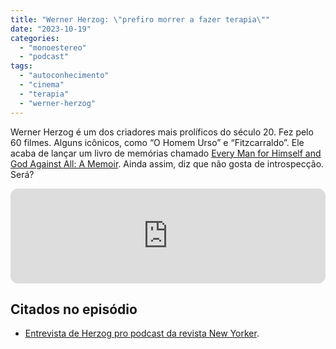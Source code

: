 ```yaml
---
title: "Werner Herzog: \"prefiro morrer a fazer terapia\""
date: "2023-10-19"
categories: 
  - "monoestereo"
  - "podcast"
tags: 
  - "autoconhecimento"
  - "cinema"
  - "terapia"
  - "werner-herzog"
---
```


Werner Herzog é um dos criadores mais prolíficos do século 20. Fez pelo 60 filmes. Alguns icônicos, como “O Homem Urso” e “Fitzcarraldo”. Ele acaba de lançar um livro de memórias chamado [Every Man for Himself and God Against All: A Memoir](https://www.amazon.com.br/Every-Man-Himself-God-Against/dp/B0BVN832CV?crid=1H5JY0NFVVHPW&keywords=werner+herzog&qid=1697543825&sprefix=werner+herzo%2Caps%2C882&sr=8-1&linkCode=ll1&tag=eduf-20&linkId=c4cba1971cdd984205091fc5fac291c5&language=pt_BR&ref_=as_li_ss_tl). Ainda assim, diz que não gosta de introspecção. Será?

<iframe style="border-radius:12px" src="https://open.spotify.com/embed/episode/17G6DQiqCEhHQ6B7Va9Ay9?utm_source=generator" width="100%" height="152" frameborder="0" allowfullscreen allow="autoplay; clipboard-write; encrypted-media; fullscreen; picture-in-picture" loading="lazy"></iframe>

## Citados no episódio

- [Entrevista de Herzog pro podcast da revista New Yorker](https://www.newyorker.com/podcast/the-new-yorker-radio-hour/werner-herzog-defends-his-ecstatic-approach-to-the-truth).
